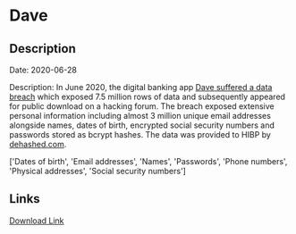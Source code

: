 # Dave

## Description

Date: 2020-06-28

Description:
In June 2020, the digital banking app <a href="https://www.zdnet.com/article/tech-unicorn-dave-admits-to-security-breach-impacting-7-5-million-users/" target="_blank" rel="noopener">Dave suffered a data breach</a> which exposed 7.5 million rows of data and subsequently appeared for public download on a hacking forum. The breach exposed extensive personal information including almost 3 million unique email addresses alongside names, dates of birth, encrypted social security numbers and passwords stored as bcrypt hashes. The data was provided to HIBP by <a href="https://dehashed.com/" target="_blank" rel="noopener">dehashed.com</a>.


['Dates of birth', 'Email addresses', 'Names', 'Passwords', 'Phone numbers', 'Physical addresses', 'Social security numbers']

## Links

[Download Link](https://link-to.net/1229997/988.5034609059317/dynamic/?r=aHR0cHM6Ly93d3cubWVkaWFmaXJlLmNvbS92aWV3L0VDb21sb3NxQ1poa3BDby9kYXZlLmNvbS9maWxl)